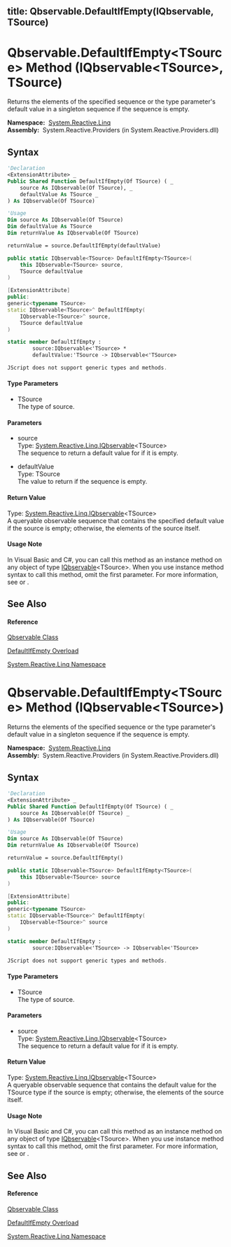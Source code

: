 title: Qbservable.DefaultIfEmpty<TSource>(IQbservable<TSource>, TSource)
---
# Qbservable.DefaultIfEmpty\<TSource\> Method (IQbservable\<TSource\>, TSource)

Returns the elements of the specified sequence or the type parameter's default value in a singleton sequence if the sequence is empty.

**Namespace:**  [System.Reactive.Linq](System.Reactive.Linq/System.Reactive.Linq)  
**Assembly:**  System.Reactive.Providers (in System.Reactive.Providers.dll)

## Syntax

```vb
'Declaration
<ExtensionAttribute> _
Public Shared Function DefaultIfEmpty(Of TSource) ( _
    source As IQbservable(Of TSource), _
    defaultValue As TSource _
) As IQbservable(Of TSource)
```

```vb
'Usage
Dim source As IQbservable(Of TSource)
Dim defaultValue As TSource
Dim returnValue As IQbservable(Of TSource)

returnValue = source.DefaultIfEmpty(defaultValue)
```

```csharp
public static IQbservable<TSource> DefaultIfEmpty<TSource>(
    this IQbservable<TSource> source,
    TSource defaultValue
)
```

```c++
[ExtensionAttribute]
public:
generic<typename TSource>
static IQbservable<TSource>^ DefaultIfEmpty(
    IQbservable<TSource>^ source, 
    TSource defaultValue
)
```

```fsharp
static member DefaultIfEmpty : 
        source:IQbservable<'TSource> * 
        defaultValue:'TSource -> IQbservable<'TSource> 
```

```javascript
JScript does not support generic types and methods.
```

#### Type Parameters

- TSource  
  The type of source.

#### Parameters

- source  
  Type: [System.Reactive.Linq.IQbservable](IQbservable/IQbservable(TSource))\<TSource\>  
  The sequence to return a default value for if it is empty.

- defaultValue  
  Type: TSource  
  The value to return if the sequence is empty.

#### Return Value

Type: [System.Reactive.Linq.IQbservable](IQbservable/IQbservable(TSource))\<TSource\>  
A queryable observable sequence that contains the specified default value if the source is empty; otherwise, the elements of the source itself.

#### Usage Note

In Visual Basic and C\#, you can call this method as an instance method on any object of type [IQbservable](IQbservable/IQbservable(TSource))\<TSource\>. When you use instance method syntax to call this method, omit the first parameter. For more information, see [](https://msdn.microsoft.com/en-us/library/Bb384936) or [](https://msdn.microsoft.com/en-us/library/Bb383977).

## See Also

#### Reference

[Qbservable Class](Qbservable/Qbservable)

[DefaultIfEmpty Overload](DefaultIfEmpty/Qbservable.DefaultIfEmpty)

[System.Reactive.Linq Namespace](System.Reactive.Linq/System.Reactive.Linq)









# Qbservable.DefaultIfEmpty\<TSource\> Method (IQbservable\<TSource\>)

Returns the elements of the specified sequence or the type parameter's default value in a singleton sequence if the sequence is empty.

**Namespace:**  [System.Reactive.Linq](System.Reactive.Linq/System.Reactive.Linq)  
**Assembly:**  System.Reactive.Providers (in System.Reactive.Providers.dll)

## Syntax

```vb
'Declaration
<ExtensionAttribute> _
Public Shared Function DefaultIfEmpty(Of TSource) ( _
    source As IQbservable(Of TSource) _
) As IQbservable(Of TSource)
```

```vb
'Usage
Dim source As IQbservable(Of TSource)
Dim returnValue As IQbservable(Of TSource)

returnValue = source.DefaultIfEmpty()
```

```csharp
public static IQbservable<TSource> DefaultIfEmpty<TSource>(
    this IQbservable<TSource> source
)
```

```c++
[ExtensionAttribute]
public:
generic<typename TSource>
static IQbservable<TSource>^ DefaultIfEmpty(
    IQbservable<TSource>^ source
)
```

```fsharp
static member DefaultIfEmpty : 
        source:IQbservable<'TSource> -> IQbservable<'TSource> 
```

```javascript
JScript does not support generic types and methods.
```

#### Type Parameters

- TSource  
  The type of source.

#### Parameters

- source  
  Type: [System.Reactive.Linq.IQbservable](IQbservable/IQbservable(TSource))\<TSource\>  
  The sequence to return a default value for if it is empty.

#### Return Value

Type: [System.Reactive.Linq.IQbservable](IQbservable/IQbservable(TSource))\<TSource\>  
A queryable observable sequence that contains the default value for the TSource type if the source is empty; otherwise, the elements of the source itself.

#### Usage Note

In Visual Basic and C\#, you can call this method as an instance method on any object of type [IQbservable](IQbservable/IQbservable(TSource))\<TSource\>. When you use instance method syntax to call this method, omit the first parameter. For more information, see [](https://msdn.microsoft.com/en-us/library/Bb384936) or [](https://msdn.microsoft.com/en-us/library/Bb383977).

## See Also

#### Reference

[Qbservable Class](Qbservable/Qbservable)

[DefaultIfEmpty Overload](DefaultIfEmpty/Qbservable.DefaultIfEmpty)

[System.Reactive.Linq Namespace](System.Reactive.Linq/System.Reactive.Linq)








